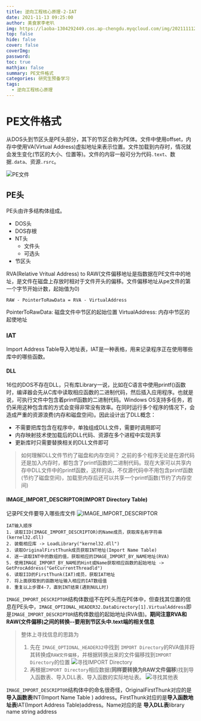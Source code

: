 ```yaml
---
title: 逆向工程核心原理-2-IAT
date: 2021-11-13 09:25:00
author: 美食家李老叭
img: https://laoba-1304292449.cos.ap-chengdu.myqcloud.com/img/20211111205602.png
top: false
hide: false
cover: false
coverImg: 
password: 
toc: true
mathjax: false
summary: PE文件格式
categories: 研究生预备学习
tags:
  - 逆向工程核心原理
---
```


# PE文件格式

从DOS头到节区头是PE头部分，其下的节区合称为PE体。文件中使用offset，内存中使用VA(Virtual Address)虚拟地址来表示位置。文件加载到内存时，情况就会发生变化(节区的大小、位置等)。文件的内容一般可分为代码`.text`、数据`.data`、资源`.rsrc`。

![PE文件](https://laoba-1304292449.cos.ap-chengdu.myqcloud.com/img/20211113151027.png)

## PE头

PE头由许多结构体组成。

- DOS头
- DOS存根
- NT头
  - 文件头
  - 可选头
- 节区头

RVA(Relative Vritual Address) to RAW(文件偏移地址是指数据在PE文件中的地址，是文件在磁盘上存放时相对于文件开头的偏移。文件偏移地址从pe文件的第一个字节开始计数，起始值为0)

`RAW - PointerToRawData = RVA - VirtualAddress`

PointerToRawData: 磁盘文件中节区的起始位置
VirtualAddress: 内存中节区的起使地址

### IAT

Import Address Table导入地址表，IAT是一种表格，用来记录程序正在使用哪些库中的哪些函数。

#### DLL

16位的DOS不存在DLL，只有库Library一说，比如在C语言中使用printf()函数时，编译器会先从C库中读取相应函数的二进制代码，然后插入应用程序。也就是说，可执行文件中包含着printf函数的二进制代码。Windows OS支持多任务，若仍采用这种包含库的方式会变得非常没有效率。在同时运行多个程序的情况下，会造成严重的资源浪费(内存和磁盘空间)。因此设计出了DLL概念：

- 不需要把库包含在程序中，单独组成DLL文件，需要时调用即可
- 内存映射技术使加载后的DLL代码、资源在多个进程中实现共享
- 更新库时只需要替换相关的DLL文件即可

>如何理解DLL文件节约了磁盘和内存空间？
之前的多个程序无论是在源代码还是加入内存时，都包含了printf函数的二进制代码。现在大家可以共享内存中DLL文件中的printf函数，这样的话，不仅源代码中不用包含printf函数(节约了磁盘空间)，加载至内存后还可以共享一个printf函数(节约了内存空间)

#### IMAGE_IMPORT_DESCRIPTOR(IMPORT Directory Table)

记录PE文件要导入哪些库文件
![IMAGE_IMPORT_DESCRIPTOR](https://laoba-1304292449.cos.ap-chengdu.myqcloud.com/img/20211113160018.png)

```text
IAT输入顺序
1. 读取IID(IMAGE_IMPORT_DESCRIPTOR)的Name成员，获取库名称字符串(kernel32.dll)
2. 装载相应库 -> LoadLibrary("kernel32.dll")
3. 读取OriginalFirstThunk成员获取INT地址(Import Name Table)
4. 逐一读取INT中的数组的值，获取相应的IMAGE_IMPORT_BY_NAME地址(RVA)
5. 使用IMAGE_IMPORT_BY_NAME的Hint或Name获取相应函数的起始地址 -> GetProcAddress("GetCurrentThreadld")
6. 读取IID的FirstThunk(IAT)成员，获取IAT地址
7. 将上面获取到的函数地址输入相应的IAT数组值
8. 重复以上步骤4-7，直到INT结束(遇到NULL时)
```

`IMAGE_IMPORT_DESCRIPTOR`结构体数组不在PE头而在PE体中，但查找其位置的信息在PE头中，`IMAGE_OPTIONAL_HEADER32.DataDirectory[1].VirtualAddress`即是`IMAGE_IMPORT_DESCRIPTOR`结构体数组的起始地址(RVA值)。**期间注意RVA和RAW(文件偏移)之间的转换--要用到节区头中.text端的相关信息**

>整体上寻找信息的思路为
> 1. 先在 `IMAGE_OPTIONAL_HEADER32`中找到 `IMPORT Directory`的RVA值并将其转换成`RAW文件偏移`，并根据转换出来的文件偏移找到`IMPORT Directory`的位置
> ![寻找IMPORT Directory](https://laoba-1304292449.cos.ap-chengdu.myqcloud.com/img/20211113173647.png)
> 2. 再根据`IMPORT Directory`相应数据(**同样要转换为RAW文件偏移**)找到导入函数表、导入DLL表、导入函数的实际地址表。
> ![寻找其他表](https://laoba-1304292449.cos.ap-chengdu.myqcloud.com/img/20211113174053.png)

`IMAGE_IMPORT_DESCRIPTOR`结构体中的命名很奇怪，OriginalFirstThunk对应的是**导入函数表**INT(Import Name Table ) address。FirstThunk对应的是**导入函数地址表**IAT(Import Address Table)address。Name对应的是 **导入DLL表**library name string address